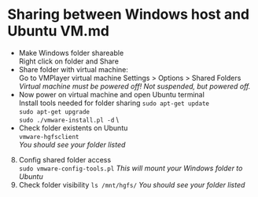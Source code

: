 # Sharing between Windows host and Ubuntu VM.md

* Make Windows folder shareable \
  Right click on folder and Share
* Share folder with virtual machine: \
  Go to VMPlayer virtual machine Settings > Options > Shared Folders \
  _Virtual machine must be powered off! Not suspended, but powered off._
* Now power on virtual machine and open Ubuntu terminal \
  Install tools needed for folder sharing
  `sudo apt-get update` \
  `sudo apt-get upgrade` \
  `sudo ./vmware-install.pl -d` \
* Check folder existents on Ubuntu \
  `vmware-hgfsclient` \
  _You should see your folder listed_
8. Config shared folder access \
  `sudo vmware-config-tools.pl`
  _This will mount your Windows folder to Ubuntu_
9. Check folder visibility
  `ls /mnt/hgfs/`
  _You should see your folder listed_
